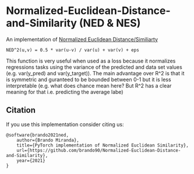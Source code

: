 # Normalized-Euclidean-Distance-and-Similarity (NED & NES)

An implementation of [Normalized Euclidean Distance/Similiarty](https://stats.stackexchange.com/questions/136232/definition-of-normalized-euclidean-distance)

```
NED^2(u,v) = 0.5 * var(u-v) / var(u) + var(v) + eps
```

This function is very useful when used as a loss because it normalizes regressions tasks using the variance of the predicted and data set values (e.g. var(y_pred) and var(y_target)).
The main advantage over R^2 is that it is symmetric and guranteed to be bounded between 0-1 but it is less interpretable (e.g. what does chance mean here? But R^2 has a clear meaning for that i.e. predicting the average labe)

## Citation
If you use this implementation consider citing us:

```
@software{brando2021ned,
    author={Brando Miranda},
    title={PyTorch implementation of Normalized Euclidean Similarity},
    url={https://github.com/brando90/Normalized-Euclidean-Distance-and-Similarity},
    year={2021}
}
```
